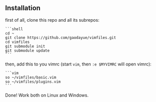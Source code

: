 Installation
------------

first of all, clone this repo and all its subrepos:

    ```shell
    cd ~
    git clone https://github.com/gaodayue/vimfiles.git
    cd vimfiles
    git submodule init
    git submodule update
    ```

then, add this to you vimrc (start `vim`, then `:e $MYVIMRC` will open vimrc):

    ```vim
    so ~/vimfiles/basic.vim
    so ~/vimfiles/plugins.vim
    ```

Done! Work both on Linux and Windows.
